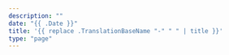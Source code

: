 ```yaml
---
description: ""
date: "{{ .Date }}"
title: '{{ replace .TranslationBaseName "-" " " | title }}'
type: "page"
---
```

